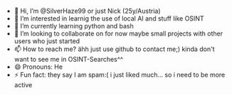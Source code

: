 - 👋 Hi, I’m @SilverHaze99 or just Nick (25y/Austria)
- 👀 I’m interested in learnig the use of local AI and stuff like OSINT
- 🌱 I’m currently learning python and bash
- 💞️ I’m looking to collaborate on for now maybe small projects with other users who just started
- 📫 How to reach me? ähh just use github to contact me;) kinda don't want to see me in OSINT-Searches^^
- 😄 Pronouns: He
- ⚡ Fun fact: they say I am spam:( i just liked much... so i need to be more active

<!---
SilverHaze99/SilverHaze99 is a ✨ special ✨ repository because its `README.md` (this file) appears on your GitHub profile.
You can click the Preview link to take a look at your changes.
--->
